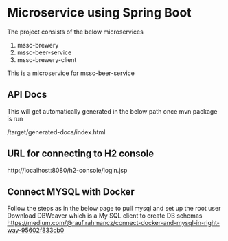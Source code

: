 # Microservice using Spring Boot 

The project consists of the below microservices  

 1. mssc-brewery 
 2. mssc-beer-service 
 3. mssc-brewery-client 
 
This is a microservice for mssc-beer-service 

## API Docs 

This will get automatically generated in the below path once mvn package is run 

/target/generated-docs/index.html

## URL for connecting to H2 console 

http://localhost:8080/h2-console/login.jsp

## Connect MYSQL with Docker 

Follow the steps as in the below page to pull mysql and set up the root user 
Download DBWeaver which is a My SQL client to create DB schemas 
https://medium.com/@rauf.rahmancz/connect-docker-and-mysql-in-right-way-95602f833cb0